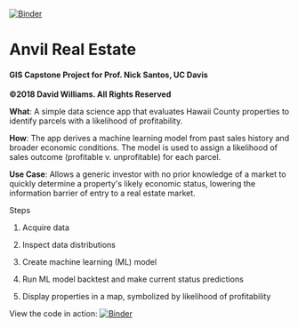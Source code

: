 [![Binder](https://mybinder.org/badge.svg)](https://mybinder.org/v2/gh/davidimprovz/GIS-Capstone-2018/master?filepath=anvil_app_demo.ipynb)

# Anvil Real Estate

#### GIS Capstone Project for Prof. Nick Santos, UC Davis
**©2018 David Williams. All Rights Reserved**

**What**: A simple data science app that evaluates Hawaii County properties to identify parcels with a likelihood of profitability. 

**How**: The app derives a machine learning model from past sales history and broader economic conditions. The model is used to assign a likelihood of sales outcome (profitable v. unprofitable) for each parcel.

**Use Case**: Allows a generic investor with no prior knowledge of a market to quickly determine a property's likely economic status, lowering the information barrier of entry to a real estate market.

Steps

1. Acquire data

2. Inspect data distributions

3. Create machine learning (ML) model

4. Run ML model backtest and make current status predictions

5. Display properties in a map, symbolized by likelihood of profitability


View the code in action: [![Binder](https://mybinder.org/badge.svg)](https://mybinder.org/v2/gh/davidimprovz/GIS-Capstone-2018/master?filepath=anvil_app_demo.ipynb)
